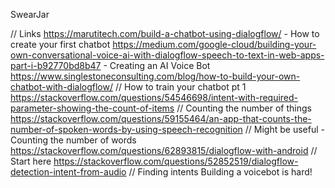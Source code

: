 SwearJar

// Links
https://marutitech.com/build-a-chatbot-using-dialogflow/ - How to create your first chatbot
https://medium.com/google-cloud/building-your-own-conversational-voice-ai-with-dialogflow-speech-to-text-in-web-apps-part-i-b92770bd8b47 - Creating an AI Voice Bot
https://www.singlestoneconsulting.com/blog/how-to-build-your-own-chatbot-with-dialogflow/ // How to train your chatbot pt 1
https://stackoverflow.com/questions/54546698/intent-with-required-parameter-showing-the-count-of-items // Counting the number of things
https://stackoverflow.com/questions/59155464/an-app-that-counts-the-number-of-spoken-words-by-using-speech-recognition // Might be useful - Counting the number of words
https://stackoverflow.com/questions/62893815/dialogflow-with-android // Start here
https://stackoverflow.com/questions/52852519/dialogflow-detection-intent-from-audio // Finding intents
Building a voicebot is hard! 
